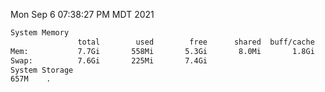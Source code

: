 Mon Sep  6 07:38:27 PM MDT 2021
```bash
System Memory
               total        used        free      shared  buff/cache   available
Mem:           7.7Gi       558Mi       5.3Gi       8.0Mi       1.8Gi       6.8Gi
Swap:          7.6Gi       225Mi       7.4Gi
System Storage
657M	.
```

